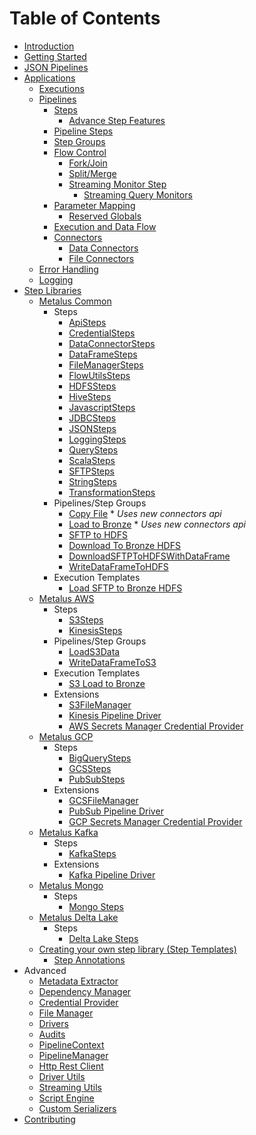 # Table of Contents
* [Introduction](introduction.md)
* [Getting Started](getting-started.md)
* [JSON Pipelines](json-pipelines.md)
* [Applications](applications.md)
    * [Executions](executions.md)
    * [Pipelines](pipelines.md)
        * [Steps](steps.md)
            * [Advance Step Features](advanced-step-features.md)
        * [Pipeline Steps](pipeline-steps.md)
        * [Step Groups](step-groups.md)
        * [Flow Control](flow-control.md)
            * [Fork/Join](fork-join.md)
            * [Split/Merge](split-merge.md)
            * [Streaming Monitor Step](../metalus-common/docs/flowutilssteps.md#streaming-monitor)
              * [Streaming Query Monitors](../metalus-common/docs/streamingquerymonitor.md)
        * [Parameter Mapping](parameter-mapping.md)
            * [Reserved Globals](parameter-mapping.md#reserved-globals)
        * [Execution and Data Flow](pipeline-flow.md)
        * [Connectors](connectors.md)
          * [Data Connectors](dataconnectors.md)
          * [File Connectors](fileconnectors.md)
    * [Error Handling](error-handling.md)
    * [Logging](logging.md)
* [Step Libraries](step-libraries.md)
    * [Metalus Common](../metalus-common/readme.md)
        * Steps
            * [ApiSteps](../metalus-common/docs/apisteps.md)
            * [CredentialSteps](../metalus-common/docs/credentialsteps.md)
            * [DataConnectorSteps](../metalus-common/docs/dataconnectorsteps.md)
            * [DataFrameSteps](../metalus-common/docs/dataframesteps.md)
            * [FileManagerSteps](../metalus-common/docs/filemanagersteps.md)
            * [FlowUtilsSteps](../metalus-common/docs/flowutilssteps.md)
            * [HDFSSteps](../metalus-common/docs/hdfssteps.md)
            * [HiveSteps](../metalus-common/docs/hivesteps.md)
            * [JavascriptSteps](../metalus-core/docs/javascriptsteps.md)
            * [JDBCSteps](../metalus-common/docs/jdbcsteps.md)
            * [JSONSteps](../metalus-common/docs/jsonsteps.md)
            * [LoggingSteps](../metalus-common/docs/loggingsteps.md)
            * [QuerySteps](../metalus-common/docs/querysteps.md)
            * [ScalaSteps](../metalus-core/docs/scalascriptsteps.md)
            * [SFTPSteps](../metalus-common/docs/sftpsteps.md)
            * [StringSteps](../metalus-common/docs/stringsteps.md)
            * [TransformationSteps](../metalus-common/docs/transformationsteps.md)
        * Pipelines/Step Groups
            * [Copy File](../metalus-common/docs/copyfile.md) * _Uses new connectors api_
            * [Load to Bronze](../metalus-common/docs/loadtobronze.md) * _Uses new connectors api_
            * [SFTP to HDFS](../metalus-common/docs/sftp2hdfs.md)
            * [Download To Bronze HDFS](../metalus-common/docs/downloadToBronzeHdfs.md)
            * [DownloadSFTPToHDFSWithDataFrame](../metalus-common/docs/downloadsftptohdfswithdataframe.md)
            * [WriteDataFrameToHDFS](../metalus-common/docs/writedataframetohdfs.md)
        * Execution Templates
            * [Load SFTP to Bronze HDFS](../metalus-common/docs/sftploadtobronze.md)
    * [Metalus AWS](../metalus-aws/readme.md)
        * Steps
            * [S3Steps](../metalus-aws/docs/s3steps.md)
            * [KinesisSteps](../metalus-aws/docs/kinesissteps.md)
        * Pipelines/Step Groups
            * [LoadS3Data](../metalus-aws/docs/loads3data.md)
            * [WriteDataFrameToS3](../metalus-aws/docs/writedataframetos3.md)
        * Execution Templates
            * [S3 Load to Bronze](../metalus-aws/docs/s3loadtobronze.md)
        * Extensions
            * [S3FileManager](../metalus-aws/docs/s3filemanager.md)
            * [Kinesis Pipeline Driver](../metalus-aws/docs/kinesispipelinedriver.md)
            * [AWS Secrets Manager Credential Provider](../metalus-aws/docs/awssecretsmanager-credentialprovider.md)
    * [Metalus GCP](../metalus-gcp/readme.md)
        * Steps
            * [BigQuerySteps](../metalus-gcp/docs/bigquerysteps.md)
            * [GCSSteps](../metalus-gcp/docs/gcssteps.md)
            * [PubSubSteps](../metalus-gcp/docs/pubsubsteps.md)
        * Extensions
            * [GCSFileManager](../metalus-gcp/docs/gcsfilemanager.md)
            * [PubSub Pipeline Driver](../metalus-gcp/docs/pubsubpipelinedriver.md)
            * [GCP Secrets Manager Credential Provider](../metalus-gcp/docs/gcpsecretsmanager-credentialprovider.md)
    * [Metalus Kafka](../metalus-kafka/readme.md)
        * Steps
            * [KafkaSteps](../metalus-kafka/docs/kafkasteps.md)
        * Extensions
            * [Kafka Pipeline Driver](../metalus-kafka/docs/kafkapipelinedriver.md)
    * [Metalus Mongo](../metalus-mongo/readme.md)
        * Steps
            * [Mongo Steps](../metalus-mongo/docs/mongosteps.md)
    * [Metalus Delta Lake](../metalus-delta/docs/readme.md)
        * Steps
            * [Delta Lake Steps](../metalus-delta/docs/deltalakesteps.md)
    * [Creating your own step library (Step Templates)](step-templates.md)
        * [Step Annotations](step-annotations.md)
* Advanced
    * [Metadata Extractor](metadata-extractor.md)
    * [Dependency Manager](dependency-manager.md)
    * [Credential Provider](credentialprovider.md)
    * [File Manager](filemanager.md)
    * [Drivers](pipeline-drivers.md)
    * [Audits](executionaudits.md)
    * [PipelineContext](pipeline-context.md)
    * [PipelineManager](pipeline-manager.md)
    * [Http Rest Client](httprestclient.md)
    * [Driver Utils](driver-utils.md)
    * [Streaming Utils](streaming-utils.md)
    * [Script Engine](script-engine.md)
    * [Custom Serializers](serialization.md)
* [Contributing](contributions.md)

